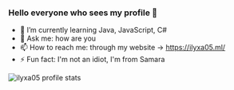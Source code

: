 ### Hello everyone who sees my profile 👋

- 🌱 I’m currently learning Java, JavaScript, C# 
- 💬 Ask me: how are you
- 📫 How to reach me: through my website -> https://ilyxa05.ml/
- ⚡ Fun fact: I'm not an idiot, I'm from Samara

![ilyxa05 profile stats](https://github-readme-stats.vercel.app/api?username=llyxa05&show_icons=true&theme=onedark)
